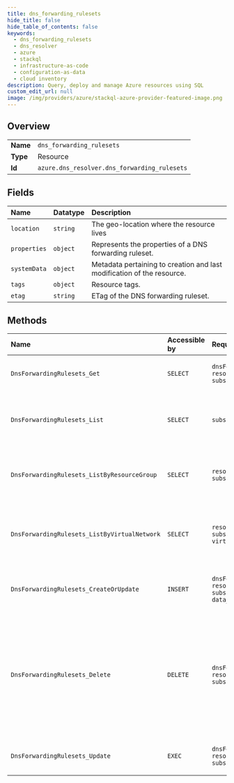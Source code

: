 ```yaml
---
title: dns_forwarding_rulesets
hide_title: false
hide_table_of_contents: false
keywords:
  - dns_forwarding_rulesets
  - dns_resolver
  - azure    
  - stackql
  - infrastructure-as-code
  - configuration-as-data
  - cloud inventory
description: Query, deploy and manage Azure resources using SQL
custom_edit_url: null
image: /img/providers/azure/stackql-azure-provider-featured-image.png
---
```

  
    

## Overview
<table><tbody>
<tr><td><b>Name</b></td><td><code>dns_forwarding_rulesets</code></td></tr>
<tr><td><b>Type</b></td><td>Resource</td></tr>
<tr><td><b>Id</b></td><td><code>azure.dns_resolver.dns_forwarding_rulesets</code></td></tr>
</tbody></table>

## Fields
| Name | Datatype | Description |
|:-----|:---------|:------------|
| `location` | `string` | The geo-location where the resource lives |
| `properties` | `object` | Represents the properties of a DNS forwarding ruleset. |
| `systemData` | `object` | Metadata pertaining to creation and last modification of the resource. |
| `tags` | `object` | Resource tags. |
| `etag` | `string` | ETag of the DNS forwarding ruleset. |
## Methods
| Name | Accessible by | Required Params | Description |
|:-----|:--------------|:----------------|:------------|
| `DnsForwardingRulesets_Get` | `SELECT` | `dnsForwardingRulesetName, resourceGroupName, subscriptionId` | Gets a DNS forwarding ruleset properties. |
| `DnsForwardingRulesets_List` | `SELECT` | `subscriptionId` | Lists DNS forwarding rulesets in all resource groups of a subscription. |
| `DnsForwardingRulesets_ListByResourceGroup` | `SELECT` | `resourceGroupName, subscriptionId` | Lists DNS forwarding rulesets within a resource group. |
| `DnsForwardingRulesets_ListByVirtualNetwork` | `SELECT` | `resourceGroupName, subscriptionId, virtualNetworkName` | Lists DNS forwarding ruleset resource IDs attached to a virtual network. |
| `DnsForwardingRulesets_CreateOrUpdate` | `INSERT` | `dnsForwardingRulesetName, resourceGroupName, subscriptionId, data__properties` | Creates or updates a DNS forwarding ruleset. |
| `DnsForwardingRulesets_Delete` | `DELETE` | `dnsForwardingRulesetName, resourceGroupName, subscriptionId` | Deletes a DNS forwarding ruleset. WARNING: This operation cannot be undone. All forwarding rules within the ruleset will be deleted. |
| `DnsForwardingRulesets_Update` | `EXEC` | `dnsForwardingRulesetName, resourceGroupName, subscriptionId` | Updates a DNS forwarding ruleset. |
